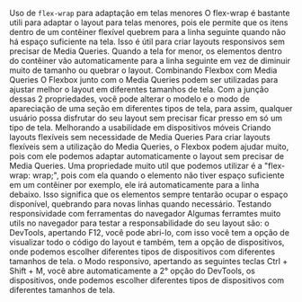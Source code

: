 Uso de `flex-wrap` para adaptação em telas menores
    O flex-wrap é bastante utili para adaptar o layout para telas menores, pois ele permite que os itens dentro de um contêiner flexível quebrem para a linha seguinte quando não há espaço suficiente na tela. Isso é útil para criar layouts responsivos sem precisar de Media Queries.
    Quando a tela for menor, os elementos dentro do contêiner vão automaticamente para a linha seguinte em vez de diminuir muito de tamanho ou quebrar o layout.
Combinando Flexbox com Media Queries
    O Flexbox junto com o Media Queries podem ser utilizadas para ajustar melhor o layout em diferentes tamanhos de tela.
    Com a junção dessas 2 propriedades, você pode alterar o modelo e o modo de apareciação de uma seção em diferentes tipos de tela, para assim, qualquer usuário possa disfrutar do seu layout sem precisar ficar presso em só um tipo de tela.
Melhorando a usabilidade em dispositivos móveis
Criando layouts flexíveis sem necessidade de Media Queries
    Para criar layouts flexíveis sem a utilização do Media Queries, o Flexbox podem ajudar muito, pois com ele podemos adaptar automaticamente o layout sem precisar de Media Queries. Uma propriedade muito util que podemos utilizar é a "flex-wrap: wrap;", pois com ela quando o elemento não tiver espaço suficiente em um contêiner por exemplo, ele irá automaticamente para a linha debaixo. Isso significa que os elementos sempre tentarão ocupar o espaço disponível, quebrando para novas linhas quando necessário.
Testando responsividade com ferramentas do navegador
    Algumas ferramtes muito utils no navegador para testar a responsabilidade do seu layout são: 
        o DevTools, apertando F12, você pode abri-lo, com isso você tem a opção de visualizar todo o código do layout e também, tem a opção de dispositivos, onde podemos escolher diferentes tipos de dispositivos com diferentes tamanhos de tela.
        o Modo responsivo, apertando as seguintes teclas Ctrl + Shift + M, você abre automaticamente a 2° opção do DevTools, os dispositivos, onde podemos escolher diferentes tipos de dispositivos com diferentes tamanhos de tela.